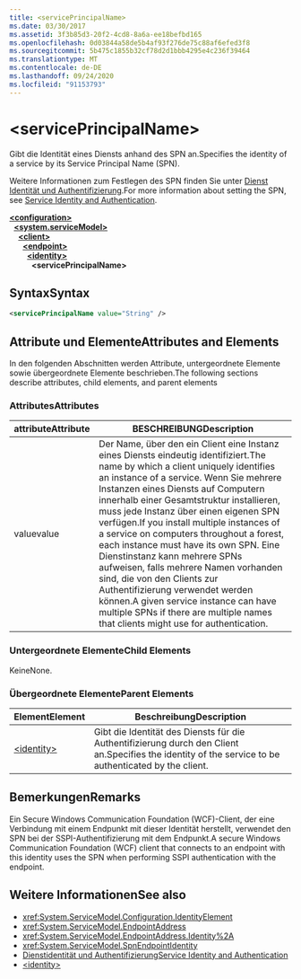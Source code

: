 ```yaml
---
title: <servicePrincipalName>
ms.date: 03/30/2017
ms.assetid: 3f3b85d3-20f2-4cd8-8a6a-ee18befbd165
ms.openlocfilehash: 0d03844a58de5b4af93f276de75c88af6efed3f8
ms.sourcegitcommit: 5b475c1855b32cf78d2d1bbb4295e4c236f39464
ms.translationtype: MT
ms.contentlocale: de-DE
ms.lasthandoff: 09/24/2020
ms.locfileid: "91153793"
---
```

# \<servicePrincipalName>

<span data-ttu-id="e9765-101">Gibt die Identität eines Diensts anhand des SPN an.</span><span class="sxs-lookup"><span data-stu-id="e9765-101">Specifies the identity of a service by its Service Principal Name (SPN).</span></span>  
  
<span data-ttu-id="e9765-102">Weitere Informationen zum Festlegen des SPN finden Sie unter [Dienst Identität und Authentifizierung](../../../wcf/feature-details/service-identity-and-authentication.md).</span><span class="sxs-lookup"><span data-stu-id="e9765-102">For more information about setting the SPN, see [Service Identity and Authentication](../../../wcf/feature-details/service-identity-and-authentication.md).</span></span>  
  
[**\<configuration>**](../configuration-element.md)\
&nbsp;&nbsp;[**\<system.serviceModel>**](system-servicemodel.md)\
&nbsp;&nbsp;&nbsp;&nbsp;[**\<client>**](client.md)\
&nbsp;&nbsp;&nbsp;&nbsp;&nbsp;&nbsp;[**\<endpoint>**](endpoint-of-client.md)\
&nbsp;&nbsp;&nbsp;&nbsp;&nbsp;&nbsp;&nbsp;&nbsp;[**\<identity>**](identity.md)\
&nbsp;&nbsp;&nbsp;&nbsp;&nbsp;&nbsp;&nbsp;&nbsp;&nbsp;&nbsp;**\<servicePrincipalName>**  
  
## <a name="syntax"></a><span data-ttu-id="e9765-103">Syntax</span><span class="sxs-lookup"><span data-stu-id="e9765-103">Syntax</span></span>  
  
```xml  
<servicePrincipalName value="String" />
```  
  
## <a name="attributes-and-elements"></a><span data-ttu-id="e9765-104">Attribute und Elemente</span><span class="sxs-lookup"><span data-stu-id="e9765-104">Attributes and Elements</span></span>  

 <span data-ttu-id="e9765-105">In den folgenden Abschnitten werden Attribute, untergeordnete Elemente sowie übergeordnete Elemente beschrieben.</span><span class="sxs-lookup"><span data-stu-id="e9765-105">The following sections describe attributes, child elements, and parent elements</span></span>  
  
### <a name="attributes"></a><span data-ttu-id="e9765-106">Attributes</span><span class="sxs-lookup"><span data-stu-id="e9765-106">Attributes</span></span>  
  
|<span data-ttu-id="e9765-107">attribute</span><span class="sxs-lookup"><span data-stu-id="e9765-107">Attribute</span></span>|<span data-ttu-id="e9765-108">BESCHREIBUNG</span><span class="sxs-lookup"><span data-stu-id="e9765-108">Description</span></span>|  
|---------------|-----------------|  
|<span data-ttu-id="e9765-109">value</span><span class="sxs-lookup"><span data-stu-id="e9765-109">value</span></span>|<span data-ttu-id="e9765-110">Der Name, über den ein Client eine Instanz eines Diensts eindeutig identifiziert.</span><span class="sxs-lookup"><span data-stu-id="e9765-110">The name by which a client uniquely identifies an instance of a service.</span></span> <span data-ttu-id="e9765-111">Wenn Sie mehrere Instanzen eines Diensts auf Computern innerhalb einer Gesamtstruktur installieren, muss jede Instanz über einen eigenen SPN verfügen.</span><span class="sxs-lookup"><span data-stu-id="e9765-111">If you install multiple instances of a service on computers throughout a forest, each instance must have its own SPN.</span></span> <span data-ttu-id="e9765-112">Eine Dienstinstanz kann mehrere SPNs aufweisen, falls mehrere Namen vorhanden sind, die von den Clients zur Authentifizierung verwendet werden können.</span><span class="sxs-lookup"><span data-stu-id="e9765-112">A given service instance can have multiple SPNs if there are multiple names that clients might use for authentication.</span></span>|  
  
### <a name="child-elements"></a><span data-ttu-id="e9765-113">Untergeordnete Elemente</span><span class="sxs-lookup"><span data-stu-id="e9765-113">Child Elements</span></span>  

 <span data-ttu-id="e9765-114">Keine</span><span class="sxs-lookup"><span data-stu-id="e9765-114">None.</span></span>  
  
### <a name="parent-elements"></a><span data-ttu-id="e9765-115">Übergeordnete Elemente</span><span class="sxs-lookup"><span data-stu-id="e9765-115">Parent Elements</span></span>  
  
|<span data-ttu-id="e9765-116">Element</span><span class="sxs-lookup"><span data-stu-id="e9765-116">Element</span></span>|<span data-ttu-id="e9765-117">Beschreibung</span><span class="sxs-lookup"><span data-stu-id="e9765-117">Description</span></span>|  
|-------------|-----------------|  
|[\<identity>](identity.md)|<span data-ttu-id="e9765-118">Gibt die Identität des Diensts für die Authentifizierung durch den Client an.</span><span class="sxs-lookup"><span data-stu-id="e9765-118">Specifies the identity of the service to be authenticated by the client.</span></span>|  
  
## <a name="remarks"></a><span data-ttu-id="e9765-119">Bemerkungen</span><span class="sxs-lookup"><span data-stu-id="e9765-119">Remarks</span></span>  

 <span data-ttu-id="e9765-120">Ein Secure Windows Communication Foundation (WCF)-Client, der eine Verbindung mit einem Endpunkt mit dieser Identität herstellt, verwendet den SPN bei der SSPI-Authentifizierung mit dem Endpunkt.</span><span class="sxs-lookup"><span data-stu-id="e9765-120">A secure Windows Communication Foundation (WCF) client that connects to an endpoint with this identity uses the SPN when performing SSPI authentication with the endpoint.</span></span>  
  
## <a name="see-also"></a><span data-ttu-id="e9765-121">Weitere Informationen</span><span class="sxs-lookup"><span data-stu-id="e9765-121">See also</span></span>

- <xref:System.ServiceModel.Configuration.IdentityElement>
- <xref:System.ServiceModel.EndpointAddress>
- <xref:System.ServiceModel.EndpointAddress.Identity%2A>
- <xref:System.ServiceModel.SpnEndpointIdentity>
- [<span data-ttu-id="e9765-122">Dienstidentität und Authentifizierung</span><span class="sxs-lookup"><span data-stu-id="e9765-122">Service Identity and Authentication</span></span>](../../../wcf/feature-details/service-identity-and-authentication.md)
- [\<identity>](identity.md)
